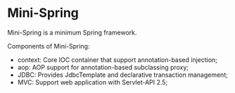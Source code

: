 # Mini-Spring
Mini-Spring is a minimum Spring framework.

Components of Mini-Spring:
- context: Core IOC container that support annotation-based injection;
- aop: AOP support for annotation-based subclassing proxy;
- JDBC: Provides JdbcTemplate and declarative transaction management;
- MVC: Support web application with Servlet-API 2.5;
